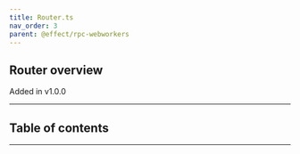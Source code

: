 ```yaml
---
title: Router.ts
nav_order: 3
parent: @effect/rpc-webworkers
---
```


## Router overview

Added in v1.0.0

---

<h2 class="text-delta">Table of contents</h2>

---
